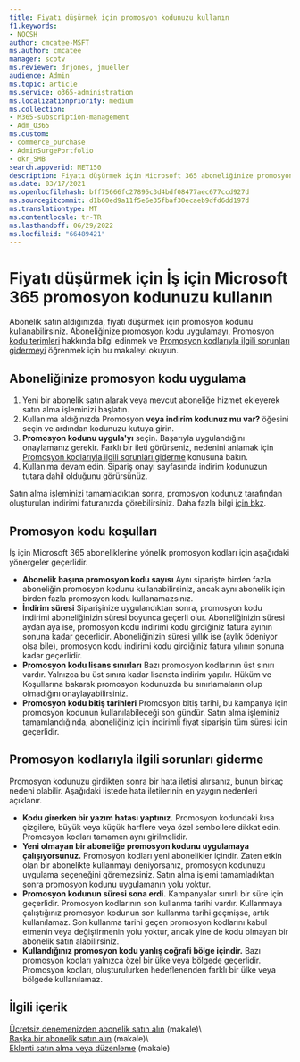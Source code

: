 ```yaml
---
title: Fiyatı düşürmek için promosyon kodunuzu kullanın
f1.keywords:
- NOCSH
author: cmcatee-MSFT
ms.author: cmcatee
manager: scotv
ms.reviewer: drjones, jmueller
audience: Admin
ms.topic: article
ms.service: o365-administration
ms.localizationpriority: medium
ms.collection:
- M365-subscription-management
- Adm_O365
ms.custom:
- commerce_purchase
- AdminSurgePortfolio
- okr_SMB
search.appverid: MET150
description: Fiyatı düşürmek için Microsoft 365 aboneliğinize promosyon kodu uygulamayı ve bir hata durumunda promosyon kodu sorunlarını gidermeyi öğrenin.
ms.date: 03/17/2021
ms.openlocfilehash: bff75666fc27895c3d4bdf08477aec677ccd927d
ms.sourcegitcommit: d1b60ed9a11f5e6e35fbaf30ecaeb9dfd6dd197d
ms.translationtype: MT
ms.contentlocale: tr-TR
ms.lasthandoff: 06/29/2022
ms.locfileid: "66489421"
---
```

# <a name="use-your-microsoft-365-for-business-promo-code-to-reduce-the-price"></a>Fiyatı düşürmek için İş için Microsoft 365 promosyon kodunuzu kullanın

Abonelik satın aldığınızda, fiyatı düşürmek için promosyon kodunu kullanabilirsiniz. Aboneliğinize promosyon kodu uygulamayı, Promosyon [kodu terimleri](#promo-code-terms) hakkında bilgi edinmek ve [Promosyon kodlarıyla ilgili sorunları gidermeyi](#troubleshooting-promo-codes) öğrenmek için bu makaleyi okuyun.
  
## <a name="apply-a-promo-code-to-your-subscription"></a>Aboneliğinize promosyon kodu uygulama

1. Yeni bir abonelik satın alarak veya mevcut aboneliğe hizmet ekleyerek satın alma işleminizi başlatın.
2. Kullanıma aldığınızda Promosyon **veya indirim kodunuz mu var?** öğesini seçin ve ardından kodunuzu kutuya girin.
3. **Promosyon kodunu uygula'yı** seçin. Başarıyla uygulandığını onaylamanız gerekir. Farklı bir ileti görürseniz, nedenini anlamak için [Promosyon kodlarıyla ilgili sorunları giderme](#troubleshooting-promo-codes) konusuna bakın.
4. Kullanıma devam edin. Sipariş onayı sayfasında indirim kodunuzun tutara dahil olduğunu görürsünüz.

Satın alma işleminizi tamamladıktan sonra, promosyon kodunuz tarafından oluşturulan indirimi faturanızda görebilirsiniz. Daha fazla bilgi [için bkz](billing-and-payments/view-your-bill-or-invoice.md).
  
## <a name="promo-code-terms"></a>Promosyon kodu koşulları

İş için Microsoft 365 aboneliklerine yönelik promosyon kodları için aşağıdaki yönergeler geçerlidir.
  
- **Abonelik başına promosyon kodu sayısı** Aynı siparişte birden fazla aboneliğin promosyon kodunu kullanabilirsiniz, ancak aynı abonelik için birden fazla promosyon kodu kullanamazsınız.
- **İndirim süresi** Siparişinize uygulandıktan sonra, promosyon kodu indirimi aboneliğinizin süresi boyunca geçerli olur. Aboneliğinizin süresi aydan aya ise, promosyon kodu indirimi kodu girdiğiniz fatura ayının sonuna kadar geçerlidir. Aboneliğinizin süresi yıllık ise (aylık ödeniyor olsa bile), promosyon kodu indirimi kodu girdiğiniz fatura yılının sonuna kadar geçerlidir.
- **Promosyon kodu lisans sınırları** Bazı promosyon kodlarının üst sınırı vardır. Yalnızca bu üst sınıra kadar lisansta indirim yapılır. Hüküm ve Koşullarına bakarak promosyon kodunuzda bu sınırlamaların olup olmadığını onaylayabilirsiniz.
- **Promosyon kodu bitiş tarihleri** Promosyon bitiş tarihi, bu kampanya için promosyon kodunun kullanılabileceği son gündür. Satın alma işleminiz tamamlandığında, aboneliğiniz için indirimli fiyat siparişin tüm süresi için geçerlidir.

## <a name="troubleshooting-promo-codes"></a>Promosyon kodlarıyla ilgili sorunları giderme

Promosyon kodunuzu girdikten sonra bir hata iletisi alırsanız, bunun birkaç nedeni olabilir. Aşağıdaki listede hata iletilerinin en yaygın nedenleri açıklanır.
  
- **Kodu girerken bir yazım hatası yaptınız.** Promosyon kodundaki kısa çizgilere, büyük veya küçük harflere veya özel sembollere dikkat edin. Promosyon kodları tamamen aynı girilmelidir.
- **Yeni olmayan bir aboneliğe promosyon kodunu uygulamaya çalışıyorsunuz.** Promosyon kodları yeni abonelikler içindir. Zaten etkin olan bir abonelikte kullanmayı deniyorsanız, promosyon kodunuzu uygulama seçeneğini göremezsiniz. Satın alma işlemi tamamladıktan sonra promosyon kodunu uygulamanın yolu yoktur.
- **Promosyon kodunun süresi sona erdi.** Kampanyalar sınırlı bir süre için geçerlidir. Promosyon kodlarının son kullanma tarihi vardır. Kullanmaya çalıştığınız promosyon kodunun son kullanma tarihi geçmişse, artık kullanılamaz. Son kullanma tarihi geçen promosyon kodlarını kabul etmenin veya değiştirmenin yolu yoktur, ancak yine de kodu olmayan bir abonelik satın alabilirsiniz.
- **Kullandığınız promosyon kodu yanlış coğrafi bölge içindir.** Bazı promosyon kodları yalnızca özel bir ülke veya bölgede geçerlidir. Promosyon kodları, oluşturulurken hedeflenenden farklı bir ülke veya bölgede kullanılamaz.
  
## <a name="related-content"></a>İlgili içerik

[Ücretsiz denemenizden abonelik satın alın](./try-or-buy-microsoft-365.md) (makale)\  
[Başka bir abonelik satın alın](./try-or-buy-microsoft-365.md) (makale)\  
[Eklenti satın alma veya düzenleme](buy-or-edit-an-add-on.md) (makale)
